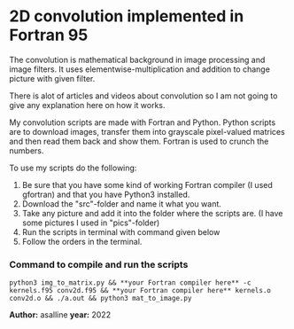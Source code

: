 # 2D convolution implemented in Fortran 95

The convolution is mathematical background in image processing and image filters. 
It uses elementwise-multiplication and addition to change picture with given filter.

There is alot of articles and videos about convolution so I am not going to give any explanation here on how it works.

My convolution scripts are made with Fortran and Python.
Python scripts are to download images, transfer them into grayscale pixel-valued matrices and then read them back and show them.
Fortran is used to crunch the numbers.

To use my scripts do the following:
1. Be sure that you have some kind of working Fortran compiler (I used gfortran) and that you have Python3 installed.
2. Download the "src"-folder and name it what you want.
3. Take any picture and add it into the folder where the scripts are. (I have some pictures I used in "pics"-folder)
4. Run the scripts in terminal with command given below
5. Follow the orders in the terminal.

### Command to compile and run the scripts
`python3 img_to_matrix.py && **your Fortran compiler here** -c kernels.f95 conv2d.f95 && **your Fortran compiler here** kernels.o conv2d.o && ./a.out && python3 mat_to_image.py`

**Author:** asalline
**year:** 2022

